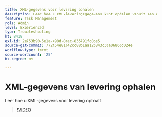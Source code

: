 ```yaml
---
title: XML-gegevens voor levering ophalen
description: Leer hoe u XML-leveringsgegevens kunt ophalen vanuit een workflow
feature: Task Management
role: Admin
level: Experienced
type: Troubleshooting
kt: 8418
exl-id: 2e753b90-5e1a-498d-8cac-835791fc8be5
source-git-commit: 772f54e81c42cc88b1aa123843c36a06866c024e
workflow-type: tm+mt
source-wordcount: '25'
ht-degree: 0%

---
```


# XML-gegevens van levering ophalen

Leer hoe u XML-gegevens voor levering ophaalt

>[!VIDEO](https://video.tv.adobe.com/v/335949?quality=12)
